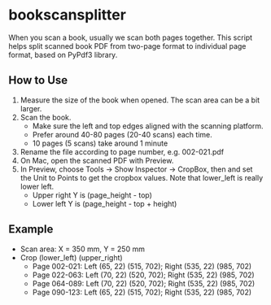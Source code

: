 # bookscansplitter
When you scan a book, usually we scan both pages together.
This script helps split scanned book PDF from two-page format to individual page format, based on PyPdf3 library.

## How to Use
1. Measure the size of the book when opened. The scan area can be a bit larger.
2. Scan the book.
    - Make sure the left and top edges aligned with the scanning platform.
    - Prefer around 40-80 pages (20-40 scans) each time.
    - 10 pages (5 scans) take around 1 minute
3. Rename the file according to page number, e.g. 002-021.pdf
4. On Mac, open the scanned PDF with Preview.
5. In Preview, choose Tools -> Show Inspector -> CropBox, then and set the Unit to Points to get the cropbox values. Note that lower_left is really lower left.
    - Upper right Y is (page_height - top)
    - Lower left Y is (page_height - top + height)

## Example
- Scan area: X = 350 mm, Y = 250 mm
- Crop (lower_left) (upper_right)
    - Page 002-021: Left (65, 22) (515, 702); Right (535, 22) (985, 702)
    - Page 022-063: Left (70, 22) (520, 702); Right (535, 22) (985, 702)
    - Page 064-089: Left (70, 22) (520, 702); Right (535, 22) (985, 702)
    - Page 090-123: Left (65, 22) (515, 702); Right (535, 22) (985, 702)